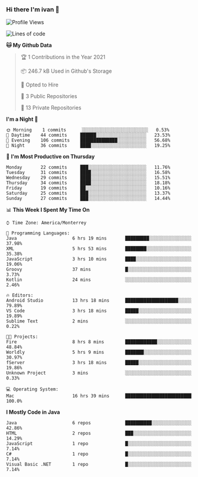 ### Hi there I'm ivan 👋
<!--START_SECTION:waka-->
![Profile Views](http://img.shields.io/badge/Profile%20Views-171-blue)

![Lines of code](https://img.shields.io/badge/From%20Hello%20World%20I%27ve%20Written-2.2%20million%20lines%20of%20code-blue)

**🐱 My Github Data** 

> 🏆 1 Contributions in the Year 2021
 > 
> 📦 246.7 kB Used in Github's Storage 
 > 
> 💼 Opted to Hire
 > 
> 📜 3 Public Repositories 
 > 
> 🔑 13 Private Repositories  
 > 
**I'm a Night 🦉** 

```text
🌞 Morning    1 commits      ░░░░░░░░░░░░░░░░░░░░░░░░░   0.53% 
🌆 Daytime    44 commits     ██████░░░░░░░░░░░░░░░░░░░   23.53% 
🌃 Evening    106 commits    ██████████████░░░░░░░░░░░   56.68% 
🌙 Night      36 commits     ████░░░░░░░░░░░░░░░░░░░░░   19.25%

```
📅 **I'm Most Productive on Thursday** 

```text
Monday       22 commits     ███░░░░░░░░░░░░░░░░░░░░░░   11.76% 
Tuesday      31 commits     ████░░░░░░░░░░░░░░░░░░░░░   16.58% 
Wednesday    29 commits     ████░░░░░░░░░░░░░░░░░░░░░   15.51% 
Thursday     34 commits     ████░░░░░░░░░░░░░░░░░░░░░   18.18% 
Friday       19 commits     ██░░░░░░░░░░░░░░░░░░░░░░░   10.16% 
Saturday     25 commits     ███░░░░░░░░░░░░░░░░░░░░░░   13.37% 
Sunday       27 commits     ███░░░░░░░░░░░░░░░░░░░░░░   14.44%

```


📊 **This Week I Spent My Time On** 

```text
⌚︎ Time Zone: America/Monterrey

💬 Programming Languages: 
Java                     6 hrs 19 mins       █████████░░░░░░░░░░░░░░░░   37.98% 
XML                      5 hrs 53 mins       ████████░░░░░░░░░░░░░░░░░   35.38% 
JavaScript               3 hrs 10 mins       ████░░░░░░░░░░░░░░░░░░░░░   19.06% 
Groovy                   37 mins             █░░░░░░░░░░░░░░░░░░░░░░░░   3.73% 
Kotlin                   24 mins             ░░░░░░░░░░░░░░░░░░░░░░░░░   2.46%

🔥 Editors: 
Android Studio           13 hrs 18 mins      ████████████████████░░░░░   79.89% 
VS Code                  3 hrs 18 mins       █████░░░░░░░░░░░░░░░░░░░░   19.89% 
Sublime Text             2 mins              ░░░░░░░░░░░░░░░░░░░░░░░░░   0.22%

🐱‍💻 Projects: 
Fire                     8 hrs 8 mins        ████████████░░░░░░░░░░░░░   48.84% 
Worldly                  5 hrs 9 mins        ███████░░░░░░░░░░░░░░░░░░   30.97% 
fServer                  3 hrs 18 mins       █████░░░░░░░░░░░░░░░░░░░░   19.86% 
Unknown Project          3 mins              ░░░░░░░░░░░░░░░░░░░░░░░░░   0.33%

💻 Operating System: 
Mac                      16 hrs 39 mins      █████████████████████████   100.0%

```

**I Mostly Code in Java** 

```text
Java                     6 repos             ██████████░░░░░░░░░░░░░░░   42.86% 
HTML                     2 repos             ███░░░░░░░░░░░░░░░░░░░░░░   14.29% 
JavaScript               1 repo              █░░░░░░░░░░░░░░░░░░░░░░░░   7.14% 
C#                       1 repo              █░░░░░░░░░░░░░░░░░░░░░░░░   7.14% 
Visual Basic .NET        1 repo              █░░░░░░░░░░░░░░░░░░░░░░░░   7.14%

```



<!--END_SECTION:waka-->

<!--
<p align="center">
  <img src ="https://github-readme-stats.vercel.app/api?username=ivanjtm&show_icons=true&count_private=true&theme=default&hide_border=true&include_all_commits=true?count_private=true">
  <img src ="https://github-readme-stats.vercel.app/api/top-langs/?username=ivanjtm&layout=compact&hide_border=true&langs_count=50">
  <img src="https://github-readme-stats.vercel.app/api/wakatime?username=ivanjtm&hide_border=true"> 
</p>
-->
